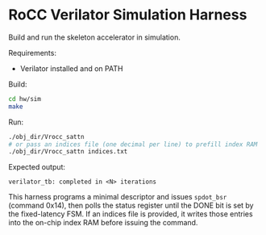 # RoCC Verilator Simulation Harness

Build and run the skeleton accelerator in simulation.

Requirements:
- Verilator installed and on PATH

Build:
```bash
cd hw/sim
make
```

Run:
```bash
./obj_dir/Vrocc_sattn
# or pass an indices file (one decimal per line) to prefill index RAM
./obj_dir/Vrocc_sattn indices.txt
```

Expected output:
```
verilator_tb: completed in <N> iterations
```

This harness programs a minimal descriptor and issues `spdot_bsr` (command 0x14), then polls the status register until the DONE bit is set by the fixed-latency FSM.
If an indices file is provided, it writes those entries into the on-chip index RAM before issuing the command.
